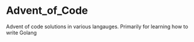 # Advent_of_Code
Advent of code solutions in various langauges. Primarily for learning how to write Golang
